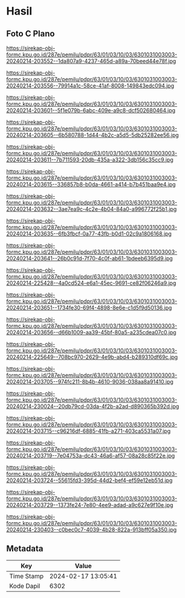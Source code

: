# Hasil

## Foto C Plano

https://sirekap-obj-formc.kpu.go.id/287e/pemilu/pdpr/63/01/03/10/03/6301031003003-20240214-203552--1da807a9-4237-465d-a89a-70beed44e78f.jpg

https://sirekap-obj-formc.kpu.go.id/287e/pemilu/pdpr/63/01/03/10/03/6301031003003-20240214-203556--79914a1c-58ce-41af-8008-149843edc094.jpg

https://sirekap-obj-formc.kpu.go.id/287e/pemilu/pdpr/63/01/03/10/03/6301031003003-20240214-203601--5f1e079b-6abc-409e-a9c8-dcf502680464.jpg

https://sirekap-obj-formc.kpu.go.id/287e/pemilu/pdpr/63/01/03/10/03/6301031003003-20240214-203605--6b580788-1d44-4b2c-a5d5-5db25282ee56.jpg

https://sirekap-obj-formc.kpu.go.id/287e/pemilu/pdpr/63/01/03/10/03/6301031003003-20240214-203611--7b711593-20db-435a-a322-3db156c35cc9.jpg

https://sirekap-obj-formc.kpu.go.id/287e/pemilu/pdpr/63/01/03/10/03/6301031003003-20240214-203615--336857b8-b0da-4661-a414-b7b451baa9e4.jpg

https://sirekap-obj-formc.kpu.go.id/287e/pemilu/pdpr/63/01/03/10/03/6301031003003-20240214-203632--3ae7ea9c-4c2e-4b04-84a0-a996772f25b1.jpg

https://sirekap-obj-formc.kpu.go.id/287e/pemilu/pdpr/63/01/03/10/03/6301031003003-20240214-203635--6fb3fbcf-0a77-43fb-b0d1-02c9a1806168.jpg

https://sirekap-obj-formc.kpu.go.id/287e/pemilu/pdpr/63/01/03/10/03/6301031003003-20240214-203641--26b0c91d-7f70-4c0f-ab61-1bdeeb6395d9.jpg

https://sirekap-obj-formc.kpu.go.id/287e/pemilu/pdpr/63/01/03/10/03/6301031003003-20240214-225428--4a0cd524-e6a1-45ec-9691-ce82f06246a9.jpg

https://sirekap-obj-formc.kpu.go.id/287e/pemilu/pdpr/63/01/03/10/03/6301031003003-20240214-203651--1734fe30-69f4-4898-8e6e-c1d5f9d50136.jpg

https://sirekap-obj-formc.kpu.go.id/287e/pemilu/pdpr/63/01/03/10/03/6301031003003-20240214-203656--d66b1009-aa39-45bf-80a5-a235cdea07c0.jpg

https://sirekap-obj-formc.kpu.go.id/287e/pemilu/pdpr/63/01/03/10/03/6301031003003-20240214-225649--708bc970-2629-4e9b-abd4-b289310df69c.jpg

https://sirekap-obj-formc.kpu.go.id/287e/pemilu/pdpr/63/01/03/10/03/6301031003003-20240214-203705--974fc211-8b4b-4610-9036-038aa8a91410.jpg

https://sirekap-obj-formc.kpu.go.id/287e/pemilu/pdpr/63/01/03/10/03/6301031003003-20240214-230024--20db79cd-03da-4f2b-a2ad-d890365b392d.jpg

https://sirekap-obj-formc.kpu.go.id/287e/pemilu/pdpr/63/01/03/10/03/6301031003003-20240214-203715--c96216df-6885-41fb-a271-403ca5531a07.jpg

https://sirekap-obj-formc.kpu.go.id/287e/pemilu/pdpr/63/01/03/10/03/6301031003003-20240214-203719--7e04753a-dc43-46a6-af57-08a28c85f22e.jpg

https://sirekap-obj-formc.kpu.go.id/287e/pemilu/pdpr/63/01/03/10/03/6301031003003-20240214-203724--55615fd3-395d-44d2-bef4-ef59e12eb51d.jpg

https://sirekap-obj-formc.kpu.go.id/287e/pemilu/pdpr/63/01/03/10/03/6301031003003-20240214-203729--1373fe24-7e80-4ee9-adad-a9c627e9f10e.jpg

https://sirekap-obj-formc.kpu.go.id/287e/pemilu/pdpr/63/01/03/10/03/6301031003003-20240214-230403--c0bec0c7-4039-4b28-822a-913bff05a350.jpg


## Metadata

| Key        | Value               |
| ---------- | ------------------- |
| Time Stamp | 2024-02-17 13:05:41 |
| Kode Dapil | 6302                |



